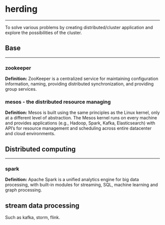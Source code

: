 # herding

---

To solve various problems by creating distributed/cluster application and explore the possibilities of the cluster.

## Base

---

### zookeeper

**Definition:** ZooKeeper is a centralized service for maintaining configuration information, naming, providing distributed synchronization, and providing group services.

### mesos - the distributed resource managing

**Definition:** Mesos is built using the same principles as the Linux kernel, only at a different level of abstraction. The Mesos kernel runs on every machine and provides applications (e.g., Hadoop, Spark, Kafka, Elasticsearch) with API’s for resource management and scheduling across entire datacenter and cloud environments.

## Distributed computing

---

### spark

**Definition:** Apache Spark is a unified analytics engine for big data processing, with built-in modules for streaming, SQL, machine learning and graph processing.

## stream data processing

Such as kafka, storm, flink.